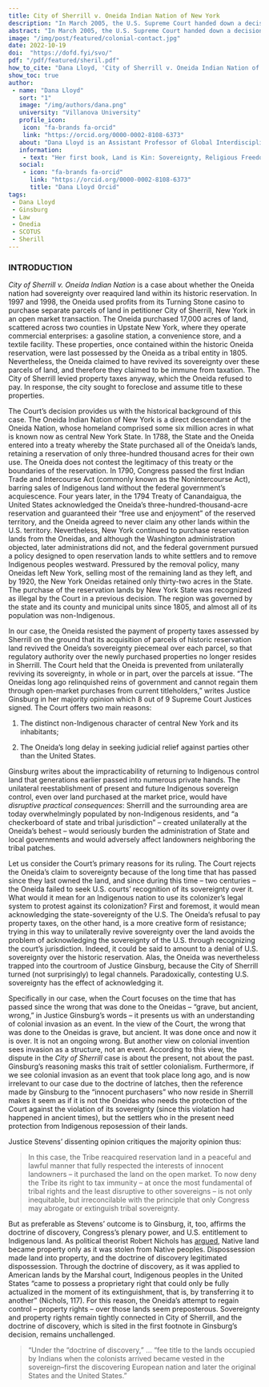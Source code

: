 ```yaml
---
title: City of Sherrill v. Oneida Indian Nation of New York
description: "In March 2005, the U.S. Supreme Court handed down a decision in City of Sherrill, New York v. Oneida Indian Nation of New York. Sherrill is a case about land rights and sovereignty, and it raises the question what it means for an Indigenous nation to appeal to its colonizer to recognize its sovereignty over land that belonged to it before it was colonized."
abstract: "In March 2005, the U.S. Supreme Court handed down a decision in City of Sherrill, New York v. Oneida Indian Nation of New York. Sherrill is a case about land rights and sovereignty, and it raises the question what it means for an Indigenous nation to appeal to its colonizer to recognize its sovereignty over land that belonged to it before it was colonized."
image: "/img/post/featured/colonial-contact.jpg"
date: 2022-10-19
doi:  "https://dofd.fyi/svo/"
pdf: "/pdf/featured/sheril.pdf"
how_to_cite: "Dana Lloyd, 'City of Sherrill v. Oneida Indian Nation of New York,' Doctrine of Discovery Project (19 October 2022)"
show_toc: true
author: 
 - name: "Dana Lloyd"
   sort: "1"
   image: "/img/authors/dana.png"
   university: "Villanova University"
   profile_icon: 
    icon: "fa-brands fa-orcid"
    link: "https://orcid.org/0000-0002-8108-6373"
   about: "Dana Lloyd is an Assistant Professor of Global Interdisciplinary Studies at Villanova University."
   information: 
    - text: "Her first book, Land is Kin: Sovereignty, Religious Freedom, and Indigenous Sacred Sites, is forthcoming with University Press of Kansas this Fall."
   social:
    - icon: "fa-brands fa-orcid"
      link: "https://orcid.org/0000-0002-8108-6373"
      title: "Dana Lloyd Orcid"
tags: 
 - Dana Lloyd
 - Ginsburg
 - Law
 - Onedia
 - SCOTUS
 - Sherill
---
```


### INTRODUCTION

_City of Sherrill v. Oneida Indian Nation_ is a case about whether the Oneida nation had sovereignty over reaquired land within its historic reservation. In 1997 and 1998, the Oneida used profits from its Turning Stone casino to purchase separate parcels of land in petitioner City of Sherrill, New York in an open market transaction. The Oneida purchased 17,000 acres of land, scattered across two counties in Upstate New York, where they operate commercial enterprises: a gasoline station, a convenience store, and a textile facility. These properties, once contained within the historic Oneida reservation, were last possessed by the Oneida as a tribal entity in 1805. Nevertheless, the Oneida claimed to have revived its sovereignty over these parcels of land, and therefore they claimed to be immune from taxation. The City of Sherrill levied property taxes anyway, which the Oneida refused to pay. In response, the city sought to foreclose and assume title to these properties.

The Court’s decision provides us with the historical background of this case. The Oneida Indian Nation of New York is a direct descendant of the Oneida Nation, whose homeland comprised some six million acres in what is known now as central New York State. In 1788, the State and the Oneida entered into a treaty whereby the State purchased all of the Oneida’s lands, retaining a reservation of only three-hundred thousand acres for their own use. The Oneida does not contest the legitimacy of this treaty or the boundaries of the reservation. In 1790, Congress passed the first Indian Trade and Intercourse Act (commonly known as the Nonintercourse Act), barring sales of Indigenous land without the federal government’s acquiescence. Four years later, in the 1794 Treaty of Canandaigua, the United States acknowledged the Oneida’s three-hundred-thousand-acre reservation and guaranteed their “free use and enjoyment” of the reserved territory, and the Oneida agreed to never claim any other lands within the U.S. territory. Nevertheless, New York continued to purchase reservation lands from the Oneidas, and although the Washington administration objected, later administrations did not, and the federal government pursued a policy designed to open reservation lands to white settlers and to remove Indigenous peoples westward. Pressured by the removal policy, many Oneidas left New York, selling most of the remaining land as they left, and by 1920, the New York Oneidas retained only thirty-two acres in the State. The purchase of the reservation lands by New York State was recognized as illegal by the Court in a previous decision. The region was governed by the state and its county and municipal units since 1805, and almost all of its population was non-Indigenous.

In our case, the Oneida resisted the payment of property taxes assessed by Sherrill on the ground that its acquisition of parcels of historic reservation land revived the Oneida’s sovereignty piecemeal over each parcel, so that regulatory authority over the newly purchased properties no longer resides in Sherrill. The Court held that the Oneida is prevented from unilaterally reviving its sovereignty, in whole or in part, over the parcels at issue. “The Oneidas long ago relinquished reins of government and cannot regain them through open-market purchases from current titleholders,” writes Justice Ginsburg in her majority opinion which 8 out of 9 Supreme Court Justices signed. The Court offers two main reasons:

1.  The distinct non-Indigenous character of central New York and its inhabitants;
    
2.  The Oneida’s long delay in seeking judicial relief against parties other than the United States.
    

Ginsburg writes about the impracticability of returning to Indigenous control land that generations earlier passed into numerous private hands. The unilateral reestablishment of present and future Indigenous sovereign control, even over land purchased at the market price, would have _disruptive practical consequences_: Sherrill and the surrounding area are today overwhelmingly populated by non-Indigenous residents, and “a checkerboard of state and tribal jurisdiction” – created unilaterally at the Oneida’s behest – would seriously burden the administration of State and local governments and would adversely affect landowners neighboring the tribal patches.

Let us consider the Court’s primary reasons for its ruling. The Court rejects the Oneida’s claim to sovereignty because of the long time that has passed since they last owned the land, and since during this time – two centuries – the Oneida failed to seek U.S. courts’ recognition of its sovereignty over it. What would it mean for an Indigenous nation to use its colonizer’s legal system to protest against its colonization? First and foremost, it would mean acknowledging the state-sovereignty of the U.S. The Oneida’s refusal to pay property taxes, on the other hand, is a more creative form of resistance; trying in this way to unilaterally revive sovereignty over the land avoids the problem of acknowledging the sovereignty of the U.S. through recognizing the court’s jurisdiction. Indeed, it could be said to amount to a denial of U.S. sovereignty over the historic reservation. Alas, the Oneida was nevertheless trapped into the courtroom of Justice Ginsburg, because the City of Sherrill turned (not surprisingly) to legal channels. Paradoxically, contesting U.S. sovereignty has the effect of acknowledging it.

Specifically in our case, when the Court focuses on the time that has passed since the wrong that was done to the Oneidas – “grave, but ancient, wrong,” in Justice Ginsburg’s words – it presents us with an understanding of colonial invasion as an event. In the view of the Court, the wrong that was done to the Oneidas is grave, but ancient. It was done once and now it is over. It is not an ongoing wrong. But another view on colonial invention sees invasion as a structure, not an event. According to this view, the dispute in the _City of Sherrill_ case is about the present, not about the past. Ginsburg’s reasoning masks this trait of settler colonialism. Furthermore, if we see colonial invasion as an event that took place long ago, and is now irrelevant to our case due to the doctrine of latches, then the reference made by Ginsburg to the “innocent purchasers” who now reside in Sherrill makes it seem as if it is not the Oneidas who needs the protection of the Court against the violation of its sovereignty (since this violation had happened in ancient times), but the settlers who in the present need protection from Indigenous reposession of their lands.

Justice Stevens’ dissenting opinion critiques the majority opinion thus:

> In this case, the Tribe reacquired reservation land in a peaceful and lawful manner that fully respected the interests of innocent landowners – it purchased the land on the open market. To now deny the Tribe its right to tax immunity – at once the most fundamental of tribal rights and the least disruptive to other sovereigns – is not only inequitable, but irreconcilable with the principle that only Congress may abrogate or extinguish tribal sovereignty.

But as preferable as Stevens’ outcome is to Ginsburg, it, too, affirms the doctrine of discovery, Congress’s plenary power, and U.S. entitlement to Indigenous land. As political theorist Robert Nichols has [argued](https://www.dukeupress.edu/theft-is-property), Native land became property only as it was stolen from Native peoples. Dispossession made land into property, and the doctrine of discovery legitimated dispossession. Through the doctrine of discovery, as it was applied to American lands by the Marshal court, Indigenous peoples in the United States “came to possess a proprietary right that could only be fully actualized in the moment of its extinguishment, that is, by transferring it to another” (Nichols, 117). For this reason, the Oneida’s attempt to regain control – property rights – over those lands seem preposterous. Sovereignty and property rights remain tightly connected in City of Sherrill, and the doctrine of discovery, which is sited in the first footnote in Ginsburg’s decision, remains unchallenged.

> “Under the “doctrine of discovery,” … “fee title to the lands occupied by Indians when the colonists arrived became vested in the sovereign–first the discovering European nation and later the original States and the United States.”

